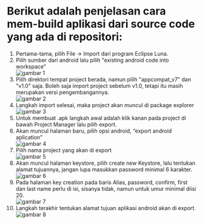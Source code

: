 # Berikut adalah penjelasan cara mem-build aplikasi dari source code yang ada di repositori:

1. Pertama-tama, pilih File -> Import dari program Eclipse Luna.  
2. Pilih sumber dari android lalu pilih "existing android code into workspace"  
![gambar 1](/res/1.PNG)  
3. Pilih direktori tempat project berada, namun pilih "appcompat_v7" dan "v1.0" saja. Boleh saja import project sebelum v1.0, tetapi itu masih merupakan versi pengembangannya.  
![gambar 2](/res/2.PNG)  
4. Langkah import selesai, maka project akan muncul di package explorer  
![gambar 3](/res/3.PNG)  
5. Untuk membuat .apk langkah awal adalah klik kanan pada project di bawah Project Manager lalu pilih export.  
6. Akan muncul halaman baru, pilih opsi android, “export android aplication”  
![gambar 4](/res/4.PNG)  
7. Pilih nama project yang akan di export  
![gambar 5](/res/5.PNG)  
8. Akan muncul halaman keystore, pilih create new Keystore, lalu tentukan alamat tujuannya, jangan lupa masukkan password minimal 6 karakter.  
![gambar 6](/res/6.PNG)  
9. Pada halaman key creation pada baris Alias, password, confirm, first dan last name perlu di isi, sisanya tidak, namun untuk umur minimal diisi 20.  
![gambar 7](/res/7.PNG) 
10. Langkah terakhir tentukan alamat tujuan aplikasi android akan di export.  
![gambar 8](/res/8.PNG)  
